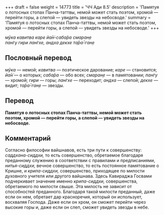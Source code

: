 +++
draft = false
weight = 14773
title = 'ЧЧ Ади 8.5'
description = 'Памятуя о лотосных стопах Панча-таттвы, немой может стать поэтом, хромой — перейти горы, а слепой — увидеть звезды на небосводе.'
summary = 'Памятуя о лотосных стопах Панча-таттвы, немой может стать поэтом, хромой — перейти горы, а слепой — увидеть звезды на небосводе.'
+++

_мӯка кавитва каре йа̄н̇-саба̄ра смаран̣е  
пан̇гу гири лан̇гхе, андха декхе та̄ра̄-ган̣е_

## Пословный перевод

_мӯка_ — немой; _кавитва_ — поэтическое дарование; _каре_ — становится; _йа̄н̇_ — о которых; _саба̄ра_ — обо всех; _смаран̣е_ — в памятовании; _пан̇гу_ — хромой; _гири_ — горы; _лан̇гхе_ — переходит; _андха_ — слепой; _декхе_ — видит; _та̄ра̄_\-_ган̣е_ — звезды.

## Перевод

**Памятуя о лотосных стопах Панча-таттвы, немой может стать поэтом, хромой — перейти горы, а слепой — увидеть звезды на небосводе.**

## Комментарий

Согласно философии вайшнавов, есть три пути к совершенству: _саддхана-сиддхи,_ то есть совершенство, обретаемое благодаря преданному служению в соответствии с правилами и предписаниями, _нитья-сиддхи,_ вечное совершенство, то есть постоянное памятование о Кришне, и _крипа-сиддхи,_ совершенство, приходящее по милости духовного учителя или другого вайшнава. Здесь Кавираджа Госвами подчеркивает значение именно _крипа-сиддхи,_ совершенства, обретаемого по милости свыше. Эта милость не зависит от способностей преданного. Благодаря такой милости преданный, даже если он нем, обретает дар красноречия, который он использует, восхваляя Господа. Даже если он хром, он сможет перейти через высокие горы и, даже если он слеп, сможет увидеть звезды в небе.
